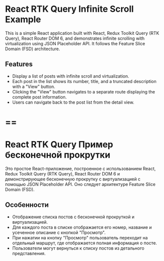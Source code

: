 # React RTK Query Infinite Scroll Example

This is a simple React application built with React, Redux Toolkit Query (RTK Query), React Router DOM 6, and demonstrates infinite scrolling with virtualization using JSON Placeholder API. It follows the Feature Slice Domain (FSD) architecture.

## Features

- Display a list of posts with infinite scroll and virtualization.
- Each post in the list shows its number, title, and a truncated description with a "View" button.
- Clicking the "View" button navigates to a separate route displaying the complete post information.
- Users can navigate back to the post list from the detail view.

==
==

# React RTK Query Пример бесконечной прокрутки

Это простое React-приложение, построенное с использованием React, Redux Toolkit Query (RTK Query), React Router DOM 6 и демонстрирующее бесконечную прокрутку с виртуализацией с помощью JSON Placeholder API. Оно следует архитектуре Feature Slice Domain (FSD).

## Особенности

- Отображение списка постов с бесконечной прокруткой и виртуализацией.
- Для каждого поста в списке отображается его номер, название и усеченное описание с кнопкой "Просмотр".
- При нажатии на кнопку "Просмотр" пользователь переходит на отдельный маршрут, где отображается полная информация о посте.
- Пользователи могут вернуться к списку постов из детального представления.